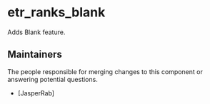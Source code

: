 etr_ranks_blank
===================

Adds Blank feature.


## Maintainers

The people responsible for merging changes to this component or answering potential questions.

- [JasperRab]
